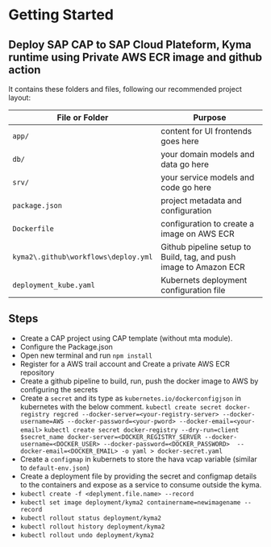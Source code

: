 # Getting Started

## Deploy SAP CAP to SAP Cloud Plateform, Kyma runtime using Private AWS ECR image and github action

It contains these folders and files, following our recommended project layout:

File or Folder | Purpose
---------|----------
`app/` | content for UI frontends goes here
`db/` | your domain models and data go here
`srv/` | your service models and code go here
`package.json` | project metadata and configuration
`Dockerfile` | configuration to create a image on AWS ECR
`kyma2\.github\workflows\deploy.yml` | Github pipeline setup to Build, tag, and push image to Amazon ECR
`deployment_kube.yaml` | Kubernets deployment configuration file

## Steps

- Create a CAP project using CAP template (without mta module).
- Configure the Package.json 
- Open new terminal and run `npm install`
- Register for a AWS trail account and Create a private AWS ECR repository 
- Create a github pipeline to build, run, push the docker image to AWS by configuring the secrets
- Create a `secret` and its type as `kubernetes.io/dockerconfigjson` in kubernetes with the below comment.
   `kubectl create secret docker-registry regcred --docker-server=<your-registry-server> --docker-username=AWS --docker-password=<your-pword> --docker-email=<your-email>`
   `kubectl create secret docker-registry --dry-run=client $secret_name docker-server=<DOCKER_REGISTRY_SERVER --docker-username=<DOCKER_USER> --docker-password=<DOCKER_PASSWORD>  --docker-email=<DOCKER_EMAIL> -o yaml > docker-secret.yaml`
- Create a `configmap` in kubernets to store the hava vcap variable (similar to `default-env.json`)
- Create a deployment file by providing the secret and configmap details to the containers and expose as a service to consume outside the kyma.
- `kubectl create -f <deplyment.file.name> --record`
- `kubectl set image deployment/kyma2 containername=newimagename --record`
- `kubectl rollout status deployment/kyma2`
- `kubectl rollout history deployment/kyma2`
- `kubectl rollout undo deployment/kyma2`
